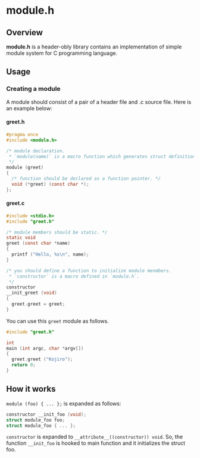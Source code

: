 # module.h
## Overview
**module.h** is a header-obly library contains an implementation of simple module system for C programming language.

## Usage
### Creating a module
A module should consist of a pair of a header file and .c source file. Here is an example below:

#### greet.h

```:.c
#pragma once
#include <module.h>

/* module declaration.
 * `module(name)` is a macro function which generates struct definition and more.
 */
module (greet)
{
  /* function should be declared as a function pointer. */
  void (*greet) (const char *); 
};

```

#### greet.c

```:.c
#include <stdio.h>
#include "greet.h"

/* module members should be static. */
static void
greet (const char *name)
{
  printf ("Hello, %s\n", name);
}

/* you should define a function to initialize module menmbers. 
 * `constructor` is a macro defined in `module.h`.
 */
constructor
__init_greet (void)
{
  greet.greet = greet;
}

```

You can use this `greet` module as follows.

```:.c
#include "greet.h"

int
main (int argc, char *argv[])
{
  greet.greet ("Kojiro");
  return 0;
}
```

## How it works
`module (foo) { ... };` is expanded as follows:

```:.c
constructor __init_foo (void);
struct module_foo foo;
struct module_foo { ... };
```

`constructor` is expanded to `__attribute__((constructor)) void`.
So, the function `__init_foo` is hooked to main function and it initializes the struct foo.

